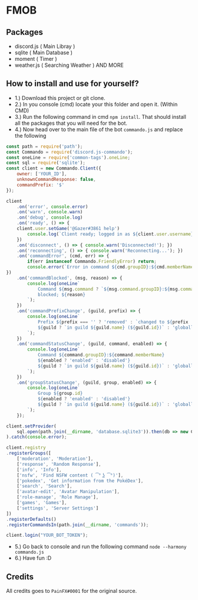 # FMOB


Packages
---------
- discord.js ( Main Libray )
- sqlite ( Main Database )
- moment ( Timer )
- weather.js ( Searching Weather )
AND MORE


How to install and use for yourself?
-------------

- 1.) Download this project or git clone.
- 2.) In you console (cmd) locate your this folder and open it. (Within CMD)
- 3.) Run the following command in cmd `npm install`. That should install all the packages that you will need for the bot.
- 4.) Now head over to the main file of the bot `commando.js` and replace the following
```js
const path = require('path');
const Commando = require('discord.js-commando');
const oneLine = require('common-tags').oneLine;
const sql = require('sqlite');
const client = new Commando.Client({
	owner: ['YOUR_ID'],
	unknownCommandResponse: false,
	commandPrefix: '$'
});

client
	.on('error', console.error)
	.on('warn', console.warn)
	.on('debug', console.log)
	.on('ready', () => {
    client.user.setGame('@Gazer#3861 help')
		console.log(`Client ready; logged in as ${client.user.username}#${client.user.discriminator} (${client.user.id})`);
	})
	.on('disconnect', () => { console.warn('Disconnected!'); })
	.on('reconnecting', () => { console.warn('Reconnecting...'); })
	.on('commandError', (cmd, err) => {
		if(err instanceof Commando.FriendlyError) return;
		console.error(`Error in command ${cmd.groupID}:${cmd.memberName}`, err);
})
	.on('commandBlocked', (msg, reason) => {
		console.log(oneLine`
			Command ${msg.command ? `${msg.command.groupID}:${msg.command.memberName}` : ''}
			blocked; ${reason}
		`);
	})
	.on('commandPrefixChange', (guild, prefix) => {
		console.log(oneLine`
			Prefix ${prefix === '' ? 'removed' : `changed to ${prefix || 'the default'}`}
			${guild ? `in guild ${guild.name} (${guild.id})` : 'globally'}.
		`);
	})
	.on('commandStatusChange', (guild, command, enabled) => {
		console.log(oneLine`
			Command ${command.groupID}:${command.memberName}
			${enabled ? 'enabled' : 'disabled'}
			${guild ? `in guild ${guild.name} (${guild.id})` : 'globally'}.
		`);
	})
	.on('groupStatusChange', (guild, group, enabled) => {
		console.log(oneLine`
			Group ${group.id}
			${enabled ? 'enabled' : 'disabled'}
			${guild ? `in guild ${guild.name} (${guild.id})` : 'globally'}.
		`);
	});

client.setProvider(
	sql.open(path.join(__dirname, 'database.sqlite3')).then(db => new Commando.SQLiteProvider(db))
).catch(console.error);

client.registry
.registerGroups([
	['moderation', 'Moderation'],
	['response', 'Random Response'],
  	['info', 'Info'],
  	['nsfw', 'Find NSFW content ( ͡° ͜ʖ ͡°)'],
  	['pokedex', 'Get information from the PokéDex'],
	['search', 'Search'],
 	['avatar-edit', 'Avatar Manipulation'],
  	['role-manage', 'Role Manage'],
	['games', 'Games'],
	['settings', 'Server Settings']
])
.registerDefaults()
.registerCommandsIn(path.join(__dirname, 'commands'));

client.login("YOUR_BOT_TOKEN");
```

- 5.) Go back to console and run the following command `node --harmony commando.js`
- 6.) Have fun :D

Credits
--------

All credits goes to `PainFX#0001` for the original source.

